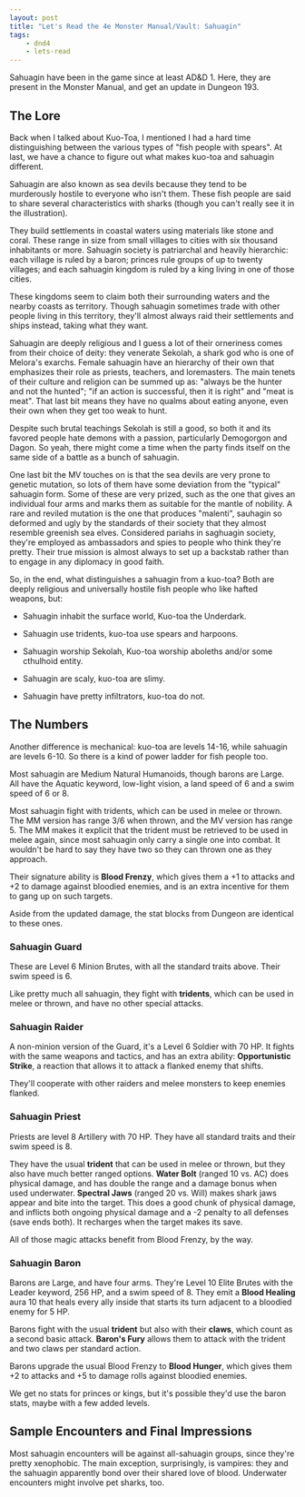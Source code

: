```yaml
---
layout: post
title: "Let's Read the 4e Monster Manual/Vault: Sahuagin"
tags:
    - dnd4
    - lets-read
---
```


Sahuagin have been in the game since at least AD&D 1. Here, they are present in
the Monster Manual, and get an update in Dungeon 193.

## The Lore

Back when I talked about Kuo-Toa, I mentioned I had a hard time distinguishing
between the various types of "fish people with spears". At last, we have a
chance to figure out what makes kuo-toa and sahuagin different.

Sahuagin are also known as sea devils because they tend to be murderously
hostile to everyone who isn't them. These fish people are said to share several
characteristics with sharks (though you can't really see it in the
illustration).

They build settlements in coastal waters using materials like stone and
coral. These range in size from small villages to cities with six thousand
inhabitants or more. Sahuagin society is patriarchal and heavily hierarchic:
each village is ruled by a baron; princes rule groups of up to twenty villages;
and each sahuagin kingdom is ruled by a king living in one of those cities.

These kingdoms seem to claim both their surrounding waters and the nearby coasts
as territory. Though sahuagin sometimes trade with other people living in this
territory, they'll almost always raid their settlements and ships instead,
taking what they want.

Sahuagin are deeply religious and I guess a lot of their orneriness comes from
their choice of deity: they venerate Sekolah, a shark god who is one of Melora's
exarchs. Female sahuagin have an hierarchy of their own that emphasizes their
role as priests, teachers, and loremasters. The main tenets of their culture and
religion can be summed up as: "always be the hunter and not the hunted"; "if an
action is successful, then it is right" and "meat is meat". That last bit means
they have no qualms about eating anyone, even their own when they get too weak
to hunt.

Despite such brutal teachings Sekolah is still a good, so both it and its
favored people hate demons with a passion, particularly Demogorgon and Dagon. So
yeah, there might come a time when the party finds itself on the same side of a
battle as a bunch of sahuagin.

One last bit the MV touches on is that the sea devils are very prone to genetic
mutation, so lots of them have some deviation from the "typical" sahuagin
form. Some of these are very prized, such as the one that gives an individual
four arms and marks them as suitable for the mantle of nobility. A rare and
reviled mutation is the one that produces "malenti", sauhagin so deformed and
ugly by the standards of their society that they almost resemble greenish sea
elves. Considered pariahs in saghuagin society, they're employed as ambassadors
and spies to people who think they're pretty. Their true mission is almost
always to set up a backstab rather than to engage in any diplomacy in good
faith.

So, in the end, what distinguishes a sahuagin from a kuo-toa? Both are deeply
religious and universally hostile fish people who like hafted weapons, but:

- Sahuagin inhabit the surface world, Kuo-toa the Underdark.

- Sahuagin use tridents, kuo-toa use spears and harpoons.

- Sahuagin worship Sekolah, Kuo-toa worship aboleths and/or some cthulhoid
  entity.

- Sahuagin are scaly, kuo-toa are slimy.

- Sahuagin have pretty infiltrators, kuo-toa do not.

## The Numbers

Another difference is mechanical: kuo-toa are levels 14-16, while sahuagin are
levels 6-10. So there is a kind of power ladder for fish people too.

Most sahuagin are Medium Natural Humanoids, though barons are Large. All have
the Aquatic keyword, low-light vision, a land speed of 6 and a swim speed of 6
or 8.

Most sahuagin fight with tridents, which can be used in melee or thrown. The MM
version has range 3/6 when thrown, and the MV version has range 5. The MM makes
it explicit that the trident must be retrieved to be used in melee again, since
most sahuagin only carry a single one into combat. It wouldn't be hard to say
they have two so they can thrown one as they approach.

Their signature ability is **Blood Frenzy**, which gives them a +1 to attacks
and +2 to damage against bloodied enemies, and is an extra incentive for them to
gang up on such targets.

Aside from the updated damage, the stat blocks from Dungeon are identical to
these ones.

### Sahuagin Guard

These are Level 6 Minion Brutes, with all the standard traits above. Their swim
speed is 6.

Like pretty much all sahuagin, they fight with **tridents**, which can be used
in melee or thrown, and have no other special attacks.

### Sahuagin Raider

A non-minion version of the Guard, it's a Level 6 Soldier with 70 HP. It fights
with the same weapons and tactics, and has an extra ability: **Opportunistic
Strike**, a reaction that allows it to attack a flanked enemy that shifts.

They'll cooperate with other raiders and melee monsters to keep enemies
flanked.

### Sahuagin Priest

Priests are level 8 Artillery with 70 HP. They have all standard traits and
their swim speed is 8.

They have the usual **trident** that can be used in melee or thrown, but they
also have much better ranged options. **Water Bolt** (ranged 10 vs. AC) does
physical damage, and has double the range and a damage bonus when used
underwater. **Spectral Jaws** (ranged 20 vs. Will) makes shark jaws appear and
bite into the target. This does a good chunk of physical damage, and inflicts
both ongoing physical damage and a -2 penalty to all defenses (save ends
both). It recharges when the target makes its save.

All of those magic attacks benefit from Blood Frenzy, by the way.

### Sahuagin Baron

Barons are Large, and have four arms. They're Level 10 Elite Brutes with the
Leader keyword, 256 HP, and a swim speed of 8. They emit a **Blood Healing**
aura 10 that heals every ally inside that starts its turn adjacent to a bloodied
enemy for 5 HP.

Barons fight with the usual **trident** but also with their **claws**, which
count as a second basic attack. **Baron's Fury** allows them to attack with the
trident and two claws per standard action.

Barons upgrade the usual Blood Frenzy to **Blood Hunger**, which gives them +2
to attacks and +5 to damage rolls against bloodied enemies.

We get no stats for princes or kings, but it's possible they'd use the baron
stats, maybe with a few added levels.

## Sample Encounters and Final Impressions

Most sahuagin encounters will be against all-sahuagin groups, since they're
pretty xenophobic. The main exception, surprisingly, is vampires: they and the
sahuagin apparently bond over their shared love of blood. Underwater encounters
might involve pet sharks, too.
